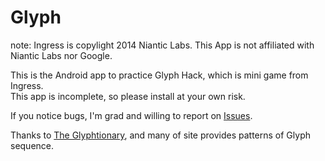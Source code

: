 Glyph
=====
note: Ingress is copylight 2014 Niantic Labs. This App is not affiliated with Niantic Labs nor Google.  
  
  
This is the Android app to practice Glyph Hack, which is mini game from Ingress.  
This app is incomplete, so please install at your own risk.  
  
If you notice bugs, I'm grad and willing to report on [Issues](https://github.com/geckour/Glyph/issues).  
  
Thanks to [The Glyphtionary](http://glyphtionary.com/), and many of site provides patterns of Glyph sequence.
